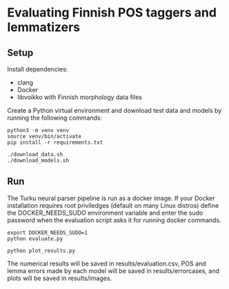 # Evaluating Finnish POS taggers and lemmatizers

## Setup

Install dependencies:
* clang
* Docker
* libvoikko with Finnish morphology data files

Create a Python virtual environment and download test data and models by running the following commands:
```
python3 -m venv venv
source venv/bin/activate
pip install -r requirements.txt

./download_data.sh
./download_models.sh
```

## Run

The Turku neural parser pipeline is run as a docker image. If your
Docker installation requires root priviledges (default on many Linux
distros) define the DOCKER_NEEDS_SUDO environment variable and enter
the sudo password when the evaluation script asks it for running
docker commands.

```
export DOCKER_NEEDS_SUDO=1
python evaluate.py

python plot_results.py
```

The numerical results will be saved in results/evaluation.csv, POS and
lemma errors made by each model will be saved in results/errorcases,
and plots will be saved in results/images.
